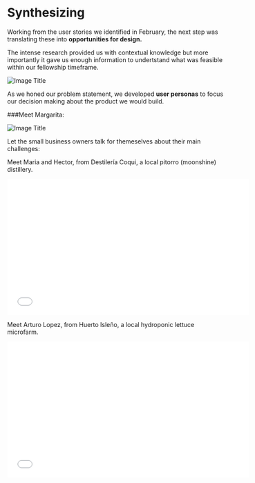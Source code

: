 # Synthesizing

Working from the user stories we identified in February, the next step was translating these into **opportunities for design.**

The intense research provided us with contextual knowledge but more importantly it gave us enough information to undertstand what was feasible within our fellowship timeframe.

![Image Title](http://cl.ly/image/1E1J2z2u0y25/pasted-from-clipboard.png)

As we honed our problem statement, we developed **user personas** to focus our decision making about the product we would build.


###Meet Margarita:



![Image Title]( http://cl.ly/image/1s0r422L3r2D/Personas%20-%20SME.001.jpg)

Let the small business owners talk for themeselves about their main challenges:

Meet Maria and Hector, from Destilería Coqui, a local pitorro (moonshine) distillery.

<iframe width="560" height="315" src="//www.youtube.com/embed/UYbB529ZkRw" frameborder="0" allowfullscreen></iframe>

Meet Arturo Lopez, from Huerto Isleño, a local hydroponic lettuce microfarm.


<iframe width="560" height="315" src="//www.youtube.com/embed/fiICKbemoJ0" frameborder="0" allowfullscreen></iframe>




